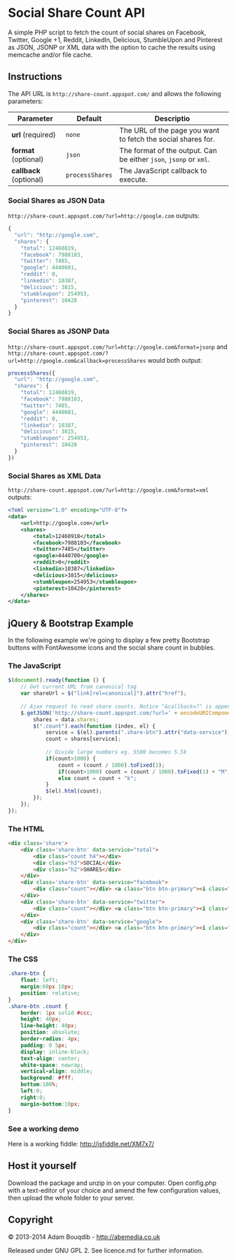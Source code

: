 Social Share Count API
===========

A simple PHP script to fetch the count of social shares on Facebook, Twitter, Google +1, Reddit, LinkedIn, Delicious, StumbleUpon and Pinterest as JSON, JSONP or XML data with the option to cache the results using memcache and/or file cache.

## Instructions

The API URL is `http://share-count.appspot.com/` and allows the following parameters:

|  Parameter              |  Default         |  Descriptio                                                       |
| ----------------------- | ---------------- | ----------------------------------------------------------------- |
| **url**  (required)     | `none`           | The URL of the page you want to fetch the social shares for.      |
| **format** (optional)   | `json`           | The format of the output. Can be either `json`, `jsonp` or `xml`. |
| **callback** (optional) | `processShares`  | The JavaScript callback to execute. 

### Social Shares as JSON Data

`http://share-count.appspot.com/?url=http://google.com` outputs:
```javascript
{
  "url": "http://google.com",
  "shares": {
    "total": 12460819,
    "facebook": 7988103,
    "twitter": 7485,
    "google": 4440601,
    "reddit": 0,
    "linkedin": 10387,
    "delicious": 3815,
    "stumbleupon": 254953,
    "pinterest": 10428
  }
}
```

### Social Shares as JSONP Data

`http://share-count.appspot.com/?url=http://google.com&format=jsonp` and `http://share-count.appspot.com/?url=http://google.com&callback=processShares` would both output:
```javascript
processShares({
  "url": "http://google.com",
  "shares": {
    "total": 12460819,
    "facebook": 7988103,
    "twitter": 7485,
    "google": 4440601,
    "reddit": 0,
    "linkedin": 10387,
    "delicious": 3815,
    "stumbleupon": 254953,
    "pinterest": 10428
  }
})
```

### Social Shares as XML Data

`http://share-count.appspot.com/?url=http://google.com&format=xml` outputs:
```xml
<?xml version="1.0" encoding="UTF-8"?>
<data>
	<url>http://google.com</url>
	<shares>
		<total>12460918</total>
		<facebook>7988103</facebook>
		<twitter>7485</twitter>
		<google>4440700</google>
		<reddit>0</reddit>
		<linkedin>10387</linkedin>
		<delicious>3815</delicious>
		<stumbleupon>254953</stumbleupon>
		<pinterest>10428</pinterest>
	</shares>
</data>
```

## jQuery & Bootstrap Example

In the following example we're going to display a few pretty Bootstrap buttons with FontAwesome icons and the social share count in bubbles.

### The JavaScript
```javascript
$(document).ready(function () {
    // Get current URL from canonical tag
    var shareUrl = $("link[rel=canonical]").attr("href");
    
    // Ajax request to read share counts. Notice "&callback=?" is appended to the URL to define it as JSONP.
    $.getJSON('http://share-count.appspot.com/?url=' + encodeURIComponent(shareUrl) + "&callback=?", function (data) {
        shares = data.shares;
        $(".count").each(function (index, el) {
            service = $(el).parents(".share-btn").attr("data-service");
            count = shares[service];
            
            // Divide large numbers eg. 5500 becomes 5.5k
            if(count>1000) {
                count = (count / 1000).toFixed(1);
                if(count>1000) count = (count / 1000).toFixed(1) + "M";
                else count = count + "k";
            }
            $(el).html(count);
        });
    });
});
```
### The HTML
```html
<div class='share'>
    <div class='share-btn' data-service="total">
        <div class="count h4"></div>
        <div class="h3">SOCIAL</div>
        <div class="h2">SHARES</div>
    </div>
    <div class='share-btn' data-service="facebook">
        <div class="count"></div> <a class="btn btn-primary"><i class="fa fa-facebook fa-fw fa-3x"></i></a>
    </div>
    <div class='share-btn' data-service="twitter">
        <div class="count"></div> <a class="btn btn-primary"><i class="fa fa-twitter fa-fw fa-3x"></i></a>
    </div>
    <div class='share-btn' data-service="google">
        <div class="count"></div> <a class="btn btn-primary"><i class="fa fa-google-plus fa-fw fa-3x"></i></a>
    </div>
</div>
```
### The CSS
```css
.share-btn {
    float: left;
    margin:60px 10px;
    position: relative;
}
.share-btn .count {
    border: 1px solid #ccc;
    height: 40px;
    line-height: 40px;
    position: absolute;
    border-radius: 4px;
    padding: 0 5px;
    display: inline-block;
    text-align: center;
    white-space: nowrap;
    vertical-align: middle;
    background: #fff;
    bottom:100%;
    left:0;
    right:0;
    margin-bottom:10px;
}
```
### See a working demo

Here is a working fiddle: http://jsfiddle.net/XM7x7/

## Host it yourself

Download the package and unzip in on your computer. Open config.php with a text-editor of your choice and amend the few configuration values, then upload the whole folder to your server.

## Copyright
&copy; 2013-2014 Adam Bouqdib - http://abemedia.co.uk

Released under GNU GPL 2. See licence.md for further information.

